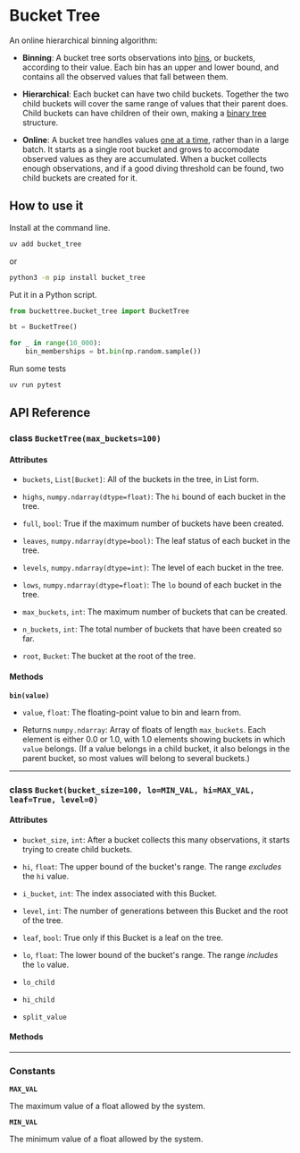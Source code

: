 # Bucket Tree

An online hierarchical binning algorithm:

* **Binning**: A bucket tree sorts observations into
[bins](https://en.wikipedia.org/wiki/Data_binning), or buckets, according to their
value. Each bin has an upper and lower bound, and contains all the observed
values that fall between them.

* **Hierarchical**: Each bucket can have two child buckets. Together the two
child buckets will cover the same range of values that their parent does.
Child buckets can have children of their own, making a
[binary tree](https://en.wikipedia.org/wiki/Binary_tree) structure.

* **Online**: A bucket tree handles values
[one at a time](https://en.wikipedia.org/wiki/Online_algorithm),
rather than in a large
batch. It starts as a single root bucket and grows to accomodate observed
values as they are accumulated. When a bucket collects enough observations,
and if a good diving threshold can be found, two child buckets are created for it.

## How to use it

Install at the command line.

```bash
uv add bucket_tree
```
or
```bash
python3 -m pip install bucket_tree
```

Put it in a Python script.

```python
from buckettree.bucket_tree import BucketTree

bt = BucketTree()

for _ in range(10_000):
    bin_memberships = bt.bin(np.random.sample())
```

Run some tests
```bash
uv run pytest
```

## API Reference

### class `BucketTree(max_buckets=100)`

#### Attributes

- `buckets`, `List[Bucket]`: All of the buckets in the tree, in List form.

- `highs`, `numpy.ndarray(dtype=float)`: The `hi` bound of each bucket in the tree.

- `full`, `bool`: True if the maximum number of buckets have been created.

- `leaves`, `numpy.ndarray(dtype=bool)`: The leaf status of each bucket in the tree.

- `levels`, `numpy.ndarray(dtype=int)`:  The level of each bucket in the tree.

- `lows`, `numpy.ndarray(dtype=float)`: The `lo` bound of each bucket in the tree.

- `max_buckets`, `int`: The maximum number of buckets that can be created.

- `n_buckets`, `int`: The total number of buckets that have been created so far.

- `root`, `Bucket`: The bucket at the root of the tree.

#### Methods

**`bin(value)`**

- `value`, `float`: The floating-point value to bin and learn from.

- Returns `numpy.ndarray`: Array of floats of length `max_buckets`.
Each element is either 0.0 or 1.0, with 1.0 elements showing buckets in which
`value` belongs. (If a value belongs in a child bucket, it also belongs in the
parent bucket, so most values will belong to several buckets.)

---

### class `Bucket(bucket_size=100, lo=MIN_VAL, hi=MAX_VAL, leaf=True, level=0)`

#### Attributes

- `bucket_size`, `int`: After a bucket collects this many observations, it starts
trying to create child buckets.

- `hi`, `float`: The upper bound of the bucket's range.
The range *excludes* the `hi` value. 

- `i_bucket`, `int`: The index associated with this Bucket.

- `level`, `int`: The number of generations between this Bucket and
the root of the tree.

- `leaf`, `bool`: True only if this Bucket is a leaf on the tree.

- `lo`, `float`: The lower bound of the bucket's range.
The range *includes* the `lo` value. 

- `lo_child`

- `hi_child`

- `split_value`

#### Methods

---

### Constants

**`MAX_VAL`**

The maximum value of a float allowed by the system.

**`MIN_VAL`**

The minimum value of a float allowed by the system.
